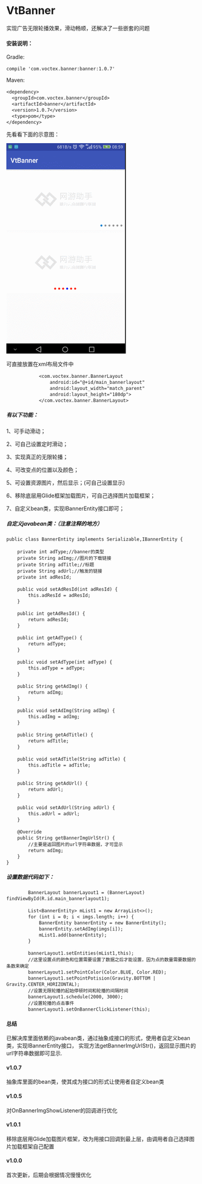 # VtBanner
实现广告无限轮播效果，滑动畅顺，还解决了一些嵌套的问题

#### 安装说明：
Gradle:
```
compile 'com.voctex.banner:banner:1.0.7'
```

Maven:
```
<dependency>
  <groupId>com.voctex.banner</groupId>
  <artifactId>banner</artifactId>
  <version>1.0.7</version>
  <type>pom</type>
</dependency>
```


先看看下面的示意图：

![Image text](./gif/banners.gif?raw=true)

可直接放置在xml布局文件中
```
            <com.voctex.banner.BannerLayout
                android:id="@+id/main_bannerlayout"
                android:layout_width="match_parent"
                android:layout_height="180dp">
            </com.voctex.banner.BannerLayout>
```

##### 有以下功能：

1、可手动滑动；

2、可自己设置定时滑动；

3、实现真正的无限轮播；

4、可改变点的位置以及颜色；

5、可设置资源图片，然后显示；(可自己设置显示)

6、移除底层用Glide框架加载图片，可自己选择图片加载框架；

7、自定义bean类，实现IBannerEntity接口即可；



##### 自定义javabean类：（注意注释的地方）
```
public class BannerEntity implements Serializable,IBannerEntity {

    private int adType;//banner的类型
    private String adImg;//图片的下载链接
    private String adTitle;//标题
    private String adUrl;//触发的链接
    private int adResId;

    public void setAdResId(int adResId) {
        this.adResId = adResId;
    }

    public int getAdResId() {
        return adResId;
    }

    public int getAdType() {
        return adType;
    }

    public void setAdType(int adType) {
        this.adType = adType;
    }

    public String getAdImg() {
        return adImg;
    }

    public void setAdImg(String adImg) {
        this.adImg = adImg;
    }

    public String getAdTitle() {
        return adTitle;
    }

    public void setAdTitle(String adTitle) {
        this.adTitle = adTitle;
    }

    public String getAdUrl() {
        return adUrl;
    }

    public void setAdUrl(String adUrl) {
        this.adUrl = adUrl;
    }

    @Override
    public String getBannerImgUrlStr() {
        //主要是返回图片的url字符串数据，才可显示
        return adImg;
    }
}
```

##### 设置数据代码如下：

```
        BannerLayout bannerLayout1 = (BannerLayout) findViewById(R.id.main_bannerlayout1);

        List<BannerEntity> mList1 = new ArrayList<>();
        for (int i = 0; i < imgs.length; i++) {
            BannerEntity bannerEntity = new BannerEntity();
            bannerEntity.setAdImg(imgs[i]);
            mList1.add(bannerEntity);
        }

        bannerLayout1.setEntities(mList1,this);
        //这里设置点的颜色和位置需要设置了数据之后才能设置，因为点的数量需要数据的条数来确定
        bannerLayout1.setPointColor(Color.BLUE, Color.RED);
        bannerLayout1.setPointPotision(Gravity.BOTTOM | Gravity.CENTER_HORIZONTAL);
        //设置无限轮播的起始停顿时间和轮播的间隔时间
        bannerLayout1.schedule(2000, 3000);
        //设置轮播的点击事件
        bannerLayout1.setOnBannerClickListener(this);
```

#### 总结
已解决库里面依赖的javabean类，通过抽象成接口的形式，使用者自定义bean类，实现IBannerEntity接口，
实现方法getBannerImgUrlStr()，返回显示图片的url字符串数据即可显示.


#### v1.0.7
抽象库里面的bean类，使其成为接口的形式让使用者自定义bean类

#### v1.0.5
对OnBannerImgShowListener的回调进行优化

#### v1.0.1
移除底层用Glide加载图片框架，改为用接口回调到最上层，由调用者自己选择图片加载框架自己配置

#### v1.0.0
首次更新，后期会根据情况慢慢优化
